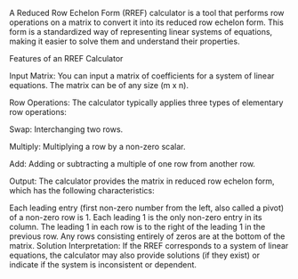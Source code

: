 A Reduced Row Echelon Form (RREF) calculator is a tool that performs row operations on a matrix to convert it into its reduced row echelon form. 
This form is a standardized way of representing linear systems of equations, making it easier to solve them and understand their properties.


Features of an RREF Calculator

Input Matrix: You can input a matrix of coefficients for a system of linear equations. The matrix can be of any size (m x n).


  Row Operations: The calculator typically applies three types of elementary row operations:


  Swap: Interchanging two rows.

  Multiply: Multiplying a row by a non-zero scalar.

  Add: Adding or subtracting a multiple of one row from another row.

  Output: The calculator provides the matrix in reduced row echelon form, which has the following characteristics:



Each leading entry (first non-zero number from the left, also called a pivot) of a non-zero row is 1.
Each leading 1 is the only non-zero entry in its column.
The leading 1 in each row is to the right of the leading 1 in the previous row.
Any rows consisting entirely of zeros are at the bottom of the matrix.
Solution Interpretation: If the RREF corresponds to a system of linear equations, the calculator may also provide solutions (if they exist) or indicate if the system is inconsistent or dependent.
